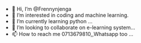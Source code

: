 - 👋 Hi, I’m @Frennynjenga
- 👀 I’m interested in coding and machine learning.
- 🌱 I’m currently learning python ...
- 💞️ I’m looking to collaborate on e-learning system...
- 📫 How to reach me 0713679810,,Whatsapp too
...

<!---
Frennynjenga/Frennynjenga is a ✨ special ✨ repository because its `README.md` (this file) appears on your GitHub profile.
You can click the Preview link to take a look at your changes.
--->
